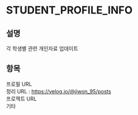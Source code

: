 # STUDENT_PROFILE_INFO
설명
---
각 학생별 관련 개인자료 업데이트 

항목
---
프로필 URL <br/>
정리 URL : https://velog.io/@jiwon_95/posts <br/>
프로젝트 URL <br/>
기타 
